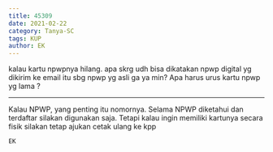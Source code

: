 ```yaml
---
title: 45309
date: 2021-02-22
category: Tanya-SC
tags: KUP
author: EK
---
```


kalau kartu npwpnya hilang. apa skrg udh bisa dikatakan npwp digital yg dikirim ke email itu sbg npwp yg asli ga ya min? Apa harus urus kartu npwp yg lama ?

---

Kalau NPWP, yang penting itu nomornya. Selama NPWP diketahui dan terdaftar silakan digunakan saja. Tetapi kalau ingin memiliki kartunya secara fisik silakan tetap ajukan cetak ulang ke kpp

`EK`
